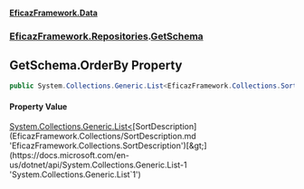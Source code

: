 #### [EficazFramework.Data](EficazFrameworkData.md 'EficazFramework Data')
### [EficazFramework.Repositories](EficazFrameworkData.md#EficazFramework.Repositories 'EficazFramework.Repositories').[GetSchema](EficazFramework.Repositories/GetSchema.md 'EficazFramework.Repositories.GetSchema')

## GetSchema.OrderBy Property

```csharp
public System.Collections.Generic.List<EficazFramework.Collections.SortDescription> OrderBy { get; set; }
```

#### Property Value
[System.Collections.Generic.List&lt;](https://docs.microsoft.com/en-us/dotnet/api/System.Collections.Generic.List-1 'System.Collections.Generic.List`1')[SortDescription](EficazFramework.Collections/SortDescription.md 'EficazFramework.Collections.SortDescription')[&gt;](https://docs.microsoft.com/en-us/dotnet/api/System.Collections.Generic.List-1 'System.Collections.Generic.List`1')